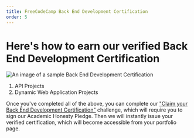 ```yaml
---
title: FreeCodeCamp Back End Development Certification
order: 5
---
```

# Here's how to earn our verified Back End Development Certification

![An image of a sample Back End Development Certification](https://i.imgur.com/oxFYeWd.png?1)

1. API Projects
2. Dynamic Web Application Projects

Once you've completed all of the above, you can complete our ["Claim your Back End Development Certification"](http://www.freecodecamp.com/challenges/claim-your-back-end-development-certificate) challenge, which will require you to sign our Academic Honesty Pledge. Then we will instantly issue your verified certification, which will become accessible from your portfolio page.
